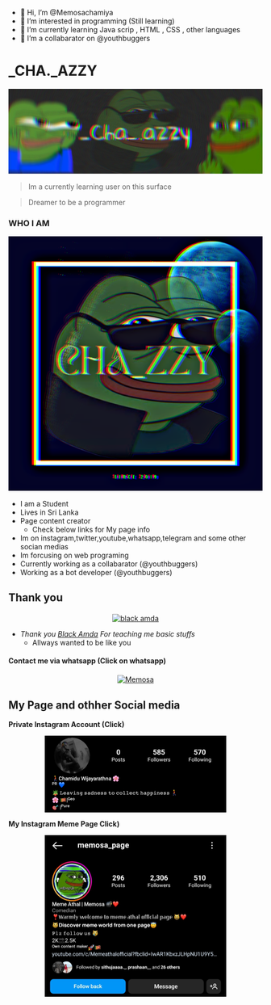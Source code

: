 - 👋 Hi, I’m @Memosachamiya
- 👀 I’m interested in programming (Still learning)
- 🌱 I’m currently learning Java scrip , HTML , CSS , other languages
- 💞️ I’m a collabarator on @youthbuggers

# _CHA._AZZY 
![](https://github.com/Memosachamiya/Memosa/blob/main/plugins/Mybanner.jpg?raw=true)

> Im a currently learning user on this surface

> Dreamer to be a programmer


### WHO I AM

![](https://github.com/Memosachamiya/ragn-md/blob/main/plugins/My%20logo.png?raw=true)


- I am a Student
- Lives in Sri Lanka
- Page content creator
    - Check below links for My page info
- Im on instagram,twitter,youtube,whatsapp,telegram and some other socian medias
- Im forcusing on web programing 
- Currently working as a collabarator (@youthbuggers)
- Working as a bot developer (@youthbuggers)
## Thank you
<p align="center">
<a href="https://github.com/BlackAmda"><img align="center" src="https://avatars.githubusercontent.com/u/83172207?v=" alt="black amda" height="300" width="300" /></a>
    
- _Thank you [Black Amda](https://github.com/BlackAmda) For teaching me basic stuffs_
     - Allways wanted to be like you



#### Contact me via whatsapp (Click on whatsapp)
<p align="center">
<a href="https://wa.me/94760168732"><img align="center" src="https://static.whatsapp.net/rsrc.php/v3/yO/r/FsWUqRoOsPu.png" alt="Memosa" height="202" width="385" /></a>

## My Page and othher Social media
**Private Instagram Account (Click)**
<p align="center">
<a href="https://www.instagram.com/_cha._azzy/"><img align="center" src="https://github.com/Memosachamiya/Memosachamiya/blob/main/Screenshot_20220730-213750.png" alt="Personal Instagram" height="152" width="360" /></a>
<br>

**My Instagram Meme Page Click)**
<p align="center">
<a href="https://www.instagram.com/memosa_page"><img align="center" src="https://github.com/Memosachamiya/Memosachamiya/blob/main/Screenshot_20220730-213814_1.png" alt="Memosa" height="320" width="360" /></a>
<br>

